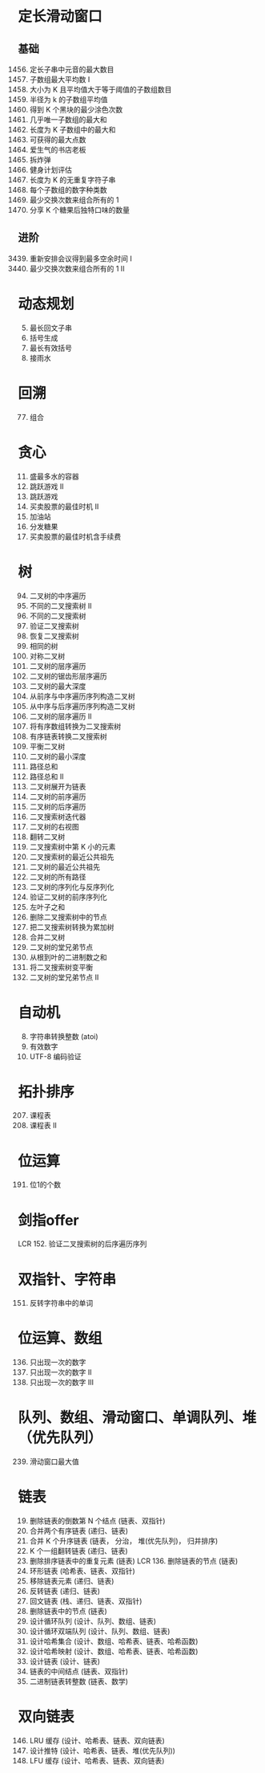 # 定长滑动窗口
## 基础
1456. 定长子串中元音的最大数目
643. 子数组最大平均数 I
1343. 大小为 K 且平均值大于等于阈值的子数组数目
2090. 半径为 k 的子数组平均值
2379. 得到 K 个黑块的最少涂色次数
2841. 几乎唯一子数组的最大和
2461. 长度为 K 子数组中的最大和
1423. 可获得的最大点数
1052. 爱生气的书店老板
1652. 拆炸弹
1176. 健身计划评估
1100. 长度为 K 的无重复字符子串
1852. 每个子数组的数字种类数
1151. 最少交换次数来组合所有的 1
2107. 分享 K 个糖果后独特口味的数量

## 进阶
3439. 重新安排会议得到最多空余时间 I
2134. 最少交换次数来组合所有的 1 II

# 动态规划
5. 最长回文子串
22. 括号生成
32. 最长有效括号
42. 接雨水

# 回溯
77. 组合

# 贪心
11. 盛最多水的容器
45. 跳跃游戏 II
55. 跳跃游戏
122. 买卖股票的最佳时机 II
134. 加油站
135. 分发糖果
714. 买卖股票的最佳时机含手续费

# 树
94. 二叉树的中序遍历
95. 不同的二叉搜索树 II
96. 不同的二叉搜索树
98. 验证二叉搜索树
99. 恢复二叉搜索树
100. 相同的树
101. 对称二叉树
102. 二叉树的层序遍历
103. 二叉树的锯齿形层序遍历
104. 二叉树的最大深度
105. 从前序与中序遍历序列构造二叉树
106. 从中序与后序遍历序列构造二叉树
107. 二叉树的层序遍历 II
108. 将有序数组转换为二叉搜索树
109. 有序链表转换二叉搜索树
110. 平衡二叉树
111. 二叉树的最小深度
112. 路径总和
113. 路径总和 II
114. 二叉树展开为链表
144. 二叉树的前序遍历
145. 二叉树的后序遍历
173. 二叉搜索树迭代器
199. 二叉树的右视图
226. 翻转二叉树
230. 二叉搜索树中第 K 小的元素
235. 二叉搜索树的最近公共祖先
236. 二叉树的最近公共祖先
257. 二叉树的所有路径
297. 二叉树的序列化与反序列化
331. 验证二叉树的前序序列化
404. 左叶子之和
450. 删除二叉搜索树中的节点
538. 把二叉搜索树转换为累加树
617. 合并二叉树
993. 二叉树的堂兄弟节点
1022. 从根到叶的二进制数之和
1382. 将二叉搜索树变平衡
2641. 二叉树的堂兄弟节点 II

# 自动机
8. 字符串转换整数 (atoi)
65. 有效数字
393. UTF-8 编码验证

# 拓扑排序
207. 课程表
210. 课程表 II

# 位运算
191. 位1的个数

# 剑指offer
LCR 152. 验证二叉搜索树的后序遍历序列

# 双指针、字符串
151. 反转字符串中的单词

# 位运算、数组
136. 只出现一次的数字
137. 只出现一次的数字 II
260. 只出现一次的数字 III

# 队列、数组、滑动窗口、单调队列、堆（优先队列）
239. 滑动窗口最大值

# 链表
19. 删除链表的倒数第 N 个结点 (链表、双指针)
21. 合并两个有序链表 (递归、链表)
23. 合并 K 个升序链表 (链表， 分治， 堆(优先队列)， 归并排序)
25. K 个一组翻转链表 (递归、链表)
83. 删除排序链表中的重复元素 (链表)
LCR 136. 删除链表的节点 (链表)
141. 环形链表 (哈希表、链表、双指针)
203. 移除链表元素 (递归、链表)
206. 反转链表 (递归、链表)
234. 回文链表 (栈、递归、链表、双指针)
237. 删除链表中的节点 (链表)
622. 设计循环队列 (设计、队列、数组、链表)
641. 设计循环双端队列 (设计、队列、数组、链表)
705. 设计哈希集合 (设计、数组、哈希表、链表、哈希函数)
706. 设计哈希映射 (设计、数组、哈希表、链表、哈希函数)
707. 设计链表 (设计、链表)
876. 链表的中间结点 (链表、双指针)
1290. 二进制链表转整数 (链表、数学)

# 双向链表
146. LRU 缓存 (设计、哈希表、链表、双向链表)
355. 设计推特 (设计、哈希表、链表、堆(优先队列))
460. LFU 缓存 (设计、哈希表、链表、双向链表)